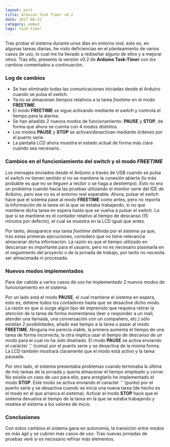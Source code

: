 ```yaml
---
layout: post
title: Arduino Task Timer v0.2
date: 2017-08-22
category: embed
tags: task-timer
---
```


Tras probar el sistema durante unos días en *entorno real*, esto es, en algunas tareas diarias, he visto deficiencias en el planteamiento de varios casos de uso, lo cual me ha llevado a rediseñar alguno de ellos y a mejorar otros. Tras ello, presento la versión v0.2 de **Arduino Task-Timer** con los cambios comentados a continuación.

### Log de cambios

* Se han eliminado todas las comunicaciones iniciadas desde el Arduino cuando se pulsa el switch.
* Ya no se almacenan tiempos relativos a la tarea *freetime* en el modo **FREETIME**.
* El modo **FREETIME** se sigue activando mediante el switch y controla el tiempo para la alarma.
* Se han añadido 2 nuevos modos de funcionamiento: **PAUSE** y **STOP**, de forma que ahora se cuenta con 4 modos distintos.
* Los modos **PAUSE** y **STOP** se activan/desactivan mediante órdenes por el puerto serie.
* La pantalla LCD ahora muestra el estado actual de forma más clara cuando sea necesario.


### Cambios en el funcioniamiento del switch y el modo *FREETIME*

Los mensajes enviados desde el Arduino a través de USB cuando se pulsa el switch no tienen sentido si no se mantiene la conexión abierta (lo más probable es que no se lleguen a recibir o se haga a destiempo). Esto no era un problema cuando hacía las pruebas utilizando el monitor serie del IDE de Arduino, pero ese no es el entorno real esperable. Ahora, pulsar el switch hace que el sistema pase al modo **FREETIME** como antes, pero no reporta la información de la tarea en la que se estaba trabajando, si no que mantiene dicha tarea en espera hasta que se vuelva a pulsar el switch. Lo que sí se mantiene es el contador relativo al tiempo de descanso (15 minutos por defecto), el cual se muestra en la LCD igual que antes.

Por tanto, desaparece esa tarea *freetime* definida por el sistema ya que, tras estas primeras ejecuciones, considero que no tiene relevancia almacenar dicha información. La razón es que el tiempo utilizado en descansar es importante para el usuario, pero no es necesario plasmarla en el seguimiento del proyecto o de la jornada de trabajo, por tanto no necesita ser almacenada ni procesada.

### Nuevos modos implementados

Para dar cabida a varios casos de uso he implementado 2 nuevos modos de funcionamiento en el sistema. 

Por un lado está el modo **PAUSE**, el cual mantiene el sistema en espera, esto es, detiene todos los contadores hasta que se desactive dicho modo. La razón es que si surge algún tipo de imprevisto que requiera retirar la atención de la tarea de forma momentánea (leer o responder a un mail, atender una llamada, una conversación con un compañero, etc.) sólo existían 2 posibilidades, añadir ese tiempo a la tarea o pasar al modo **FREETIME**. Ninguna me parecía viable, la primera aumenta el tiempo de una tarea de forma incorrecta, la otra implica usar el tiempo de descanso de un modo para el cual no ha sido diseñado. El modo **PAUSE** se activa enviando el carácter *','* (coma) por el puerto serie y se desactiva de la misma forma. La LCD también mostrará claramente que el modo está activo y la tarea pausada.

Por otro lado, el sistema presentaba problemas cuando terminaba la última de mis tareas de la jornada y quería almacenar el tiempo empleado y *cerrar*. No existía un caso de uso para ello, para arreglarlo he implementado el modo **STOP**. Este modo se activa enviando el caracter *'.'* (punto) por el puerto serie y se desactiva cuando se inicia una nueva tarea (de hecho es el modo en el que arranca el sistema). Activar el modo **STOP** hace que el sistema devuelva el tiempo de la tarea en la que se estaba trabajando y resetea el sistema a los valores de inicio.


### Conclusiones

Con estos cambios el sistema gana en autonomía, la transición entre modos es más
ágil y se cubren más casos de uso. Tras nuevas jornadas de pruebas veré si es necesario refinar más elementos.












